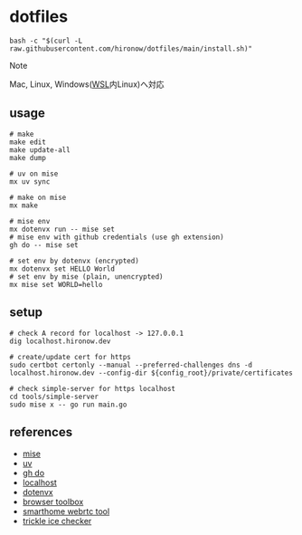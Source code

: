# dotfiles

```shell
bash -c "$(curl -L raw.githubusercontent.com/hironow/dotfiles/main/install.sh)"
```

> [!NOTE]  
> Mac, Linux, Windows([WSL](https://learn.microsoft.com/en-us/windows/wsl/)内Linux)へ対応

## usage

```shell
# make
make edit
make update-all
make dump

# uv on mise
mx uv sync

# make on mise
mx make

# mise env
mx dotenvx run -- mise set
# mise env with github credentials (use gh extension)
gh do -- mise set

# set env by dotenvx (encrypted)
mx dotenvx set HELLO World
# set env by mise (plain, unencrypted)
mx mise set WORLD=hello
```

## setup

```shell
# check A record for localhost -> 127.0.0.1
dig localhost.hironow.dev

# create/update cert for https
sudo certbot certonly --manual --preferred-challenges dns -d localhost.hironow.dev --config-dir ${config_root}/private/certificates

# check simple-server for https localhost
cd tools/simple-server
sudo mise x -- go run main.go
```

## references

- [mise](https://github.com/jdx/mise)
- [uv](https://github.com/astral-sh/uv)
- [gh do](https://github.com/k1LoW/gh-do)
- [localhost](https://blog.jxck.io/entries/2020-06-29/https-for-localhost.html)
- [dotenvx](https://dotenvx.com/)
- [browser toolbox](https://toolbox.googleapps.com/)
- [smarthome webrtc tool](https://smarthome-webrtc-validator.withgoogle.com/)
- [trickle ice checker](https://webrtc.github.io/samples/src/content/peerconnection/trickle-ice/)
